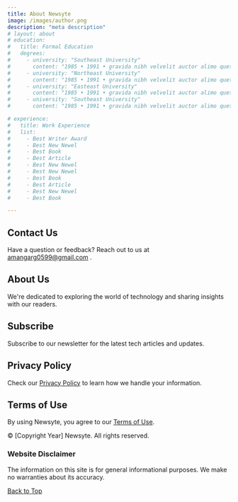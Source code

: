 ```yaml
---
title: About Newsyte
image: /images/author.png
description: "meta description"
# layout: about
# education:
#   title: Formal Education
#   degrees:
#     - university: "Southeast University"
#       content: "1985 • 1991 • gravida nibh velvelit auctor alimo quet menean solli"
#     - university: "Northeast University"
#       content: "1985 • 1991 • gravida nibh velvelit auctor alimo quet menean solli"
#     - university: "Easteast University"
#       content: "1985 • 1991 • gravida nibh velvelit auctor alimo quet menean solli"
#     - university: "Southeast University"
#       content: "1985 • 1991 • gravida nibh velvelit auctor alimo quet menean solli"  

# experience:
#   title: Work Experience
#   list:
#     - Best Writer Award
#     - Best New Newel
#     - Best Book
#     - Best Article
#     - Best New Newel
#     - Best New Newel
#     - Best Book
#     - Best Article
#     - Best New Newel
#     - Best Book

---
```


## Contact Us
Have a question or feedback? Reach out to us at amangarg0599@gmail.com .

## About Us
We're dedicated to exploring the world of technology and sharing insights with our readers.

## Subscribe
Subscribe to our newsletter for the latest tech articles and updates.

## Privacy Policy
Check our [Privacy Policy](privacy-policy-link) to learn how we handle your information.

## Terms of Use
By using Newsyte, you agree to our [Terms of Use](terms-of-use-link).

&copy; [Copyright Year] Newsyte. All rights reserved.

### Website Disclaimer
The information on this site is for general informational purposes. We make no warranties about its accuracy.

[Back to Top](#top)



